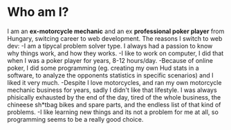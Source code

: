# Who am I?

I am an **ex-motorcycle mechanic** and an ex **professional poker player** from Hungary, switcing career to web development.
The reasons I switch to web dev:
-I am a tipycal problem solver type. I always had a passion to know why things work, and how they works.
-I like to work on computer, I did that when I was a poker player for years, 8-12 hours/day.
-Because of online poker, I did some programming (eg. creating my own Hud stats in a software, to analyze the opponents statistics in specific scenarios) and I liked it very much. 
-Despite I love motorcycles, and ran my own motorcycle mechanic business for years, sadly I didn't like that lifestyle. I was always phisically exhausted by the end of the day,
tired of the whole business, the chineese sh*tbag bikes and spare parts, and the endless list of that kind of problems.
-I like learning new things and its not a problem for me at all, so programming seems to be a really good choice.

